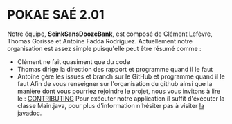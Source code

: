 # POKAE SAÉ 2.01
Notre équipe, **SeinkSansDoozeBank**, est composé de Clément Lefèvre, Thomas Gorisse et Antoine Fadda Rodriguez.
Actuellement notre organisation est assez simple puisqu'elle peut être résumé comme :
- Clément ne fait quasiment que du code
- Thomas dirige la direction des rapport et programme quand il le faut
- Antoine gère les issues et branch sur le GitHub et programme quand il le faut
Afin de vous renseigner sur l'organisation du github ainsi que la manière dont vous pourriez rejoindre le projet, nous vous invitons à lire le :
[CONTRIBUTING](CONTRIBUTING.md)
Pour exécuter notre application il suffit d'éxécuter la classe Main.java, pour plus d'information n'hésiter pas à visiter [la javadoc](doc/index.html).

